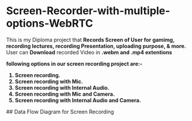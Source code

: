 # Screen-Recorder-with-multiple-options-WebRTC
This is my Diploma project that <b>Records Screen of User for gamimg, recording lectures, recording Presentation, uploading purpose, & more.</b>
User can <b>Download</b> recorded Video in <b>.webm and .mp4 extentions</b> <br>

 <b>following options in our screen recording project are:-
1. Screen recording.
2. Screen recording with Mic.
3. Screen recording with Internal Audio.
4. Screen recording with Mic and Camera.
5. Screen recording with Internal Audio and Camera.
</b>
## Data Flow Diagram for Screen Recording

